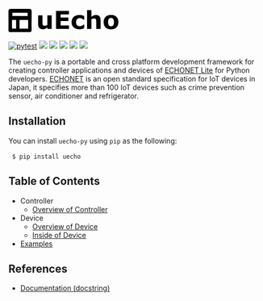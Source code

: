 ![logo](https://raw.githubusercontent.com/cybergarage/uecho-py/main/doc/img/logo.png?token=AAEPHD4KEMD7MIIGJNOQPX3BR7O4M)

[![pytest](https://github.com/cybergarage/uecho-py/actions/workflows/pytest.yml/badge.svg)](https://github.com/cybergarage/uecho-py/actions/workflows/pytest.yml)
![](https://img.shields.io/badge/python-3.6-blue.svg)
![](https://img.shields.io/badge/python-3.7-blue.svg)
![](https://img.shields.io/badge/python-3.8-blue.svg)
![](https://img.shields.io/badge/python-3.9-blue.svg)
![](https://img.shields.io/badge/python-3.10-blue.svg)

The `uecho-py` is a portable and cross platform development framework for creating controller applications and devices of [ECHONET Lite][enet] for Python developers. [ECHONET][enet] is an open standard specification for IoT devices in Japan, it specifies more than 100 IoT devices such as crime prevention sensor, air conditioner and refrigerator.

[enet]:http://echonet.jp/english/

## Installation

You can install `uecho-py` using `pip` as the following:

```
 $ pip install uecho
 ```

## Table of Contents

- Controller
  - [Overview of Controller](https://github.com/cybergarage/uecho-py/blob/master/doc/controller_overview.md)
- Device
  - [Overview of Device](https://github.com/cybergarage/uecho-py/blob/master/doc/device_overview.md)
  - [Inside of Device](https://github.com/cybergarage/uecho-py/blob/master/doc/device_inside.md)
- [Examples](https://github.com/cybergarage/uecho-py/blob/master/doc/examples.md)

## References

* [Documentation (docstring)](https://cybergarage.github.io/uecho-py/)

[enet]:http://echonet.jp/english/
